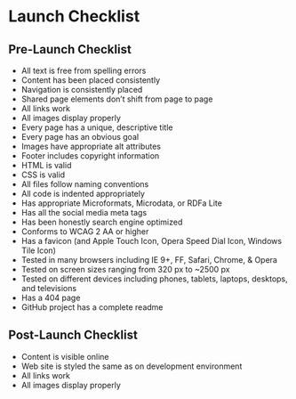# Launch Checklist

## Pre-Launch Checklist

- All text is free from spelling errors
- Content has been placed consistently
- Navigation is consistently placed
- Shared page elements don’t shift from page to page
- All links work
- All images display properly
- Every page has a unique, descriptive title
- Every page has an obvious goal
- Images have appropriate alt attributes
- Footer includes copyright information
- HTML is valid
- CSS is valid
- All files follow naming conventions
- All code is indented appropriately
- Has appropriate Microformats, Microdata, or RDFa Lite
- Has all the social media meta tags
- Has been honestly search engine optimized
- Conforms to WCAG 2 AA or higher
- Has a favicon (and Apple Touch Icon, Opera Speed Dial Icon, Windows Tile Icon)
- Tested in many browsers including IE 9+, FF, Safari, Chrome, & Opera
- Tested on screen sizes ranging from 320 px to ~2500 px
- Tested on different devices including phones, tablets, laptops, desktops, and televisions
- Has a 404 page
- GitHub project has a complete readme

## Post-Launch Checklist

- Content is visible online
- Web site is styled the same as on development environment
- All links work
- All images display properly
